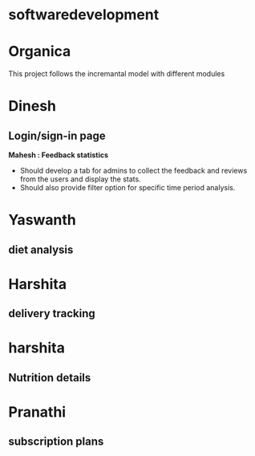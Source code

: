 # softwaredevelopment
# Organica
This project follows the incremantal model with different modules


# Dinesh 
## Login/sign-in page
<b> Mahesh : Feedback statistics </b>
- Should develop a tab for admins to collect the feedback and reviews from the users and display the stats.
- Should also provide filter option for specific time period analysis. 
# Yaswanth 
## diet analysis 
# Harshita 
## delivery tracking
# harshita
## Nutrition details 
# Pranathi
## subscription plans
